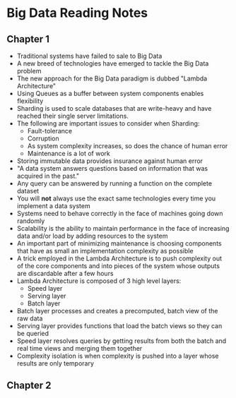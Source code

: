 # Big Data Reading Notes

## Chapter 1

- Traditional systems have failed to sale to Big Data
- A new breed of technologies have emerged to tackle the Big Data problem
- The new approach for the Big Data paradigm is dubbed "Lambda Architecture"
- Using Queues as a buffer between system components enables flexibility
- Sharding is used to scale databases that are write-heavy and have reached
  their single server limitations.
- The following are important issues to consider when Sharding:
    - Fault-tolerance
    - Corruption
    - As system complexity increases, so does the chance of human error
    - Maintenance is a lot of work
- Storing immutable data provides insurance against human error
- "A data system answers questions based on information that was acquired in the
  past."
- Any query can be answered by running a function on the complete dataset
- You will **not** always use the exact same technologies every time you
  implement a data system
- Systems need to behave correctly in the face of machines going down randomly
- Scalability is the ability to maintain performance in the face of increasing
  data and/or load by adding resources to the system
- An important part of minimizing maintenance is choosing components that have
  as small an implementation complexity as possible
- A trick employed in the Lambda Architecture is to push complexity out of the
  core components and into pieces of the system whose outputs are discardable
  after a few hours
- Lambda Architecture is composed of 3 high level layers:
    - Speed layer
    - Serving layer
    - Batch layer
- Batch layer processes and creates a precomputed, batch view of the raw data
- Serving layer provides functions that load the batch views so they can be
  queried
- Speed layer resolves queries by getting results from both the batch and real
  time views and merging them together
- Complexity isolation is when complexity is pushed into a layer whose results
  are only temporary

## Chapter 2
